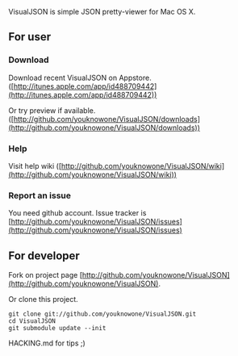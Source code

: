 VisualJSON is simple JSON pretty-viewer for Mac OS X.

## For user
### Download
Download recent VisualJSON on Appstore. ([http://itunes.apple.com/app/id488709442](http://itunes.apple.com/app/id488709442))

Or try preview if available. ([http://github.com/youknowone/VisualJSON/downloads](http://github.com/youknowone/VisualJSON/downloads))

### Help
Visit help wiki ([http://github.com/youknowone/VisualJSON/wiki](http://github.com/youknowone/VisualJSON/wiki))

### Report an issue
You need github account. Issue tracker is [http://github.com/youknowone/VisualJSON/issues](http://github.com/youknowone/VisualJSON/issues)

## For developer
Fork on project page [http://github.com/youknowone/VisualJSON](http://github.com/youknowone/VisualJSON).

Or clone this project.
```
git clone git://github.com/youknowone/VisualJSON.git
cd VisualJSON
git submodule update --init
```

HACKING.md for tips ;)
